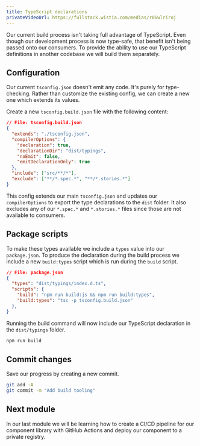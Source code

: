 ```yaml
---
title: TypeScript declarations
privateVideoUrl: https://fullstack.wistia.com/medias/r06wlriroj
---
```


Our current build process isn't taking full advantage of TypeScript. Even though our development process is now type-safe, that benefit isn't being passed onto our consumers. To provide the ability to use our TypeScript definitions in another codebase we will build them separately.

## Configuration

Our current `tsconfig.json` doesn't emit any code. It's purely for type-checking. Rather than customize the existing config, we can create a new one which extends its values.

Create a new `tsconfig.build.json` file with the following content:

```json
// File: tsconfig.build.json
{
  "extends": "./tsconfig.json",
  "compilerOptions": {
    "declaration": true,
    "declarationDir": "dist/typings",
    "noEmit": false,
    "emitDeclarationOnly": true
  },
  "include": ["src/**/*"],
  "exclude": ["**/*.spec.*", "**/*.stories.*"]
}
```

This config extends our main `tsconfig.json` and updates our `compilerOptions` to export the type declarations to the `dist` folder. It also excludes any of our `*.spec.*` and `*.stories.*` files since those are not available to consumers.

## Package scripts

To make these types available we include a `types` value into our `package.json`. To produce the declaration during the build process we include a new `build:types` script which is run during the `build` script.

```json
// File: package.json
{
  "types": "dist/typings/index.d.ts",
  "scripts": {
    "build": "npm run build:js && npm run build:types",
    "build:types": "tsc -p tsconfig.build.json"
  },
}
```

Running the build command will now include our TypeScript declaration in the `dist/typings` folder.

```bash
npm run build
```

## Commit changes

Save our progress by creating a new commit.

```bash
git add -A
git commit -m "Add build tooling"
```

## Next module

In our last module we will be learning how to create a CI/CD pipeline for our component library with GitHub Actions and deploy our component to a private registry.
